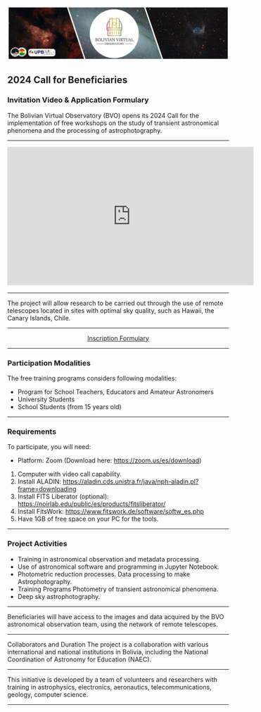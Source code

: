 ![Intro Banner](im/Baner_v1_LCO_1.jpg)

## 2024 Call for Beneficiaries

### Invitation Video & Application Formulary

The Bolivian Virtual Observatory (BVO) opens its 2024 Call for the implementation of free workshops on the study of transient astronomical phenomena and the processing of astrophotography.

---

<div style="text-align: center;">
    <iframe width="560" height="315" src="https://www.youtube.com/embed/GRWzn4Jot9o" title="YouTube video player" frameborder="0" allow="accelerometer; autoplay; clipboard-write; encrypted-media; gyroscope; picture-in-picture; web-share" allowfullscreen></iframe>
</div>

---

The project will allow research to be carried out through the use of remote telescopes located in sites with optimal sky quality, such as Hawaii, the Canary Islands, Chile.

---

<div style="text-align: center;">
    <a href="https://docs.google.com/forms/d/e/1FAIpQLSemPWR3MyGJgLDYHwUHn0bVYO0fDS5_bjOURhBbxmhKesrxSA/closedform" class="button">
        Inscription Formulary
    </a>
</div>

---

### Participation Modalities
The free training programs considers following modalities:

- Program for School Teachers, Educators and Amateur Astronomers
- University Students
- School Students (from 15 years old)

---

### Requirements

To participate, you will need:

- Platform: Zoom (Download here: https://zoom.us/es/download)


1. Computer with video call capability.
2. Install ALADIN: https://aladin.cds.unistra.fr/java/nph-aladin.pl?frame=downloading
3. Install FITS Liberator (optional): https://noirlab.edu/public/es/products/fitsliberator/
4. Install FitsWork: https://www.fitswork.de/software/softw_es.php
5. Have 1GB of free space on your PC for the tools.

---

### Project Activities

- Training in astronomical observation and metadata processing.
- Use of astronomical software and programming in Jupyter Notebook.
- Photometric reduction processes.
Data processing to make Astrophotography.
- Training Programs
Photometry of transient astronomical phenomena.
- Deep sky astrophotography.


---

Beneficiaries will have access to the images and data acquired by the BVO astronomical observation team, using the network of remote telescopes.

---

Collaborators and Duration
The project is a collaboration with various international and national institutions in Bolivia, including the National Coordination of Astronomy for Education (NAEC).

---

This initiative is developed by a team of volunteers and researchers with training in astrophysics, electronics, aeronautics, telecommunications, geology, computer science.

---